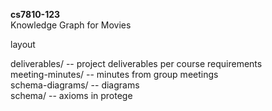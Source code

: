 **cs7810-123**<br>
Knowledge Graph for Movies

layout

deliverables/ -- project deliverables per course requirements<br>
meeting-minutes/ -- minutes from group meetings<br>
schema-diagrams/ -- diagrams<br>
schema/ -- axioms in protege
